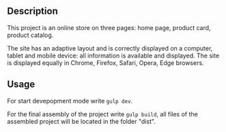 ## Description

This project is an online store on three pages: home page, product card, product catalog.

The site has an adaptive layout and is correctly displayed on a computer, tablet and mobile device: all information is available and displayed. The site is displayed equally in Chrome, Firefox, Safari, Opera, Edge browsers.

## Usage

For start devepopment mode write ```gulp dev```.

For the final assembly of the project write ```gulp build```, all files of the assembled project will be located in the folder "dist".
